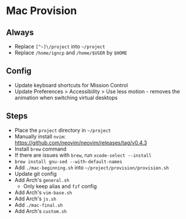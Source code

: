 # Mac Provision

## Always

- Replace `[^~]\/project` into `~/project`
- Replace `/home/igncp` and `/home/$USER` by `$HOME`

## Config

- Update keyboard shortcuts for Mission Control
- Update Preferences > Accessibility > Use less motion - removes the animation when switching virtual desktops

## Steps

- Place the `project` directory in `~/project`
- Manually install `nvim`: https://github.com/neovim/neovim/releases/tag/v0.4.3
- Install `brew` command
- If there are issues with `brew`, run `xcode-select --install`
- `brew install gnu-sed --with-default-names`
- Add `./mac-beginning.sh` into `~/project/provision/provision.sh`
- Update git config
- Add Arch's `general.sh`
    - Only keep alias and `fzf` config
- Add Arch's `vim-base.sh`
- Add Arch's `js.sh`
- Add `./mac-final.sh`
- Add Arch's `custom.sh`
